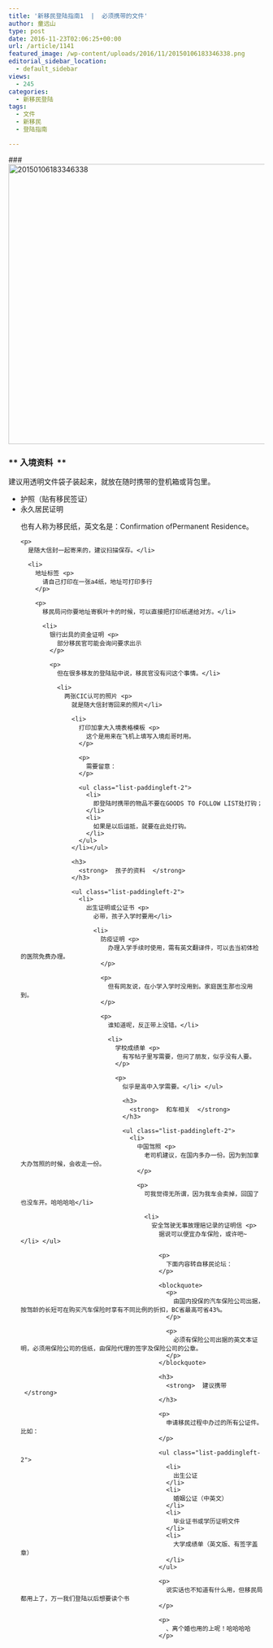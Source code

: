 ```yaml
---
title: '新移民登陆指南1  |  必须携带的文件'
author: 童远山
type: post
date: 2016-11-23T02:06:25+00:00
url: /article/1141
featured_image: /wp-content/uploads/2016/11/20150106183346338.png
editorial_sidebar_location:
  - default_sidebar
views:
  - 245
categories:
  - 新移民登陆
tags:
  - 文件
  - 新移民
  - 登陆指南

---
```

###<img decoding="async" loading="lazy" class="alignleft size-full wp-image-1142" src="http://52sask.com/wp-content/uploads/2016/11/20150106183346338.png" alt="20150106183346338" width="939" height="551" srcset="http://192.168.2.100:800/wp-content/uploads/2016/11/20150106183346338.png 939w, http://192.168.2.100:800/wp-content/uploads/2016/11/20150106183346338-300x176.png 300w, http://192.168.2.100:800/wp-content/uploads/2016/11/20150106183346338-298x175.png 298w" sizes="(max-width: 939px) 100vw, 939px" /> 

### ** 入境资料  **

建议用透明文件袋子装起来，就放在随时携带的登机箱或背包里。

<ul class="list-paddingleft-2">
  <li>
    护照（贴有移民签证）
  </li>
  <li>
    永久居民证明 <p>
      也有人称为移民纸，英文名是：Confirmation ofPermanent Residence。
    </p>
    
    <p>
      是随大信封一起寄来的，建议扫描保存。</li> 
      
      <li>
        地址标签 <p>
          请自己打印在一张a4纸，地址可打印多行
        </p>
        
        <p>
          移民局问你要地址寄枫叶卡的时候，可以直接把打印纸递给对方。</li> 
          
          <li>
            银行出具的资金证明 <p>
              部分移民官可能会询问要求出示
            </p>
            
            <p>
              但在很多移友的登陆贴中说，移民官没有问这个事情。</li> 
              
              <li>
                两张CIC认可的照片 <p>
                  就是随大信封寄回来的照片</li> 
                  
                  <li>
                    打印加拿大入境表格模板 <p>
                      这个是用来在飞机上填写入境彪哥时用。
                    </p>
                    
                    <p>
                      需要留意：
                    </p>
                    
                    <ul class="list-paddingleft-2">
                      <li>
                        即登陆时携带的物品不要在GOODS TO FOLLOW LIST处打钩；
                      </li>
                      <li>
                        如果是以后运抵，就要在此处打钩。
                      </li>
                    </ul>
                  </li></ul> 
                  
                  <h3>
                    <strong>  孩子的资料  </strong>
                  </h3>
                  
                  <ul class="list-paddingleft-2">
                    <li>
                      出生证明或公证书 <p>
                        必带，孩子入学时要用</li> 
                        
                        <li>
                          防疫证明 <p>
                            办理入学手续时使用，需有英文翻译件，可以去当初体检的医院免费办理。
                          </p>
                          
                          <p>
                            但有网友说，在小学入学时没用到。家庭医生那也没用到。
                          </p>
                          
                          <p>
                            谁知道呢，反正带上没错。</li> 
                            
                            <li>
                              学校成绩单 <p>
                                有写帖子里写需要，但问了朋友，似乎没有人要。
                              </p>
                              
                              <p>
                                似乎是高中入学需要。</li> </ul> 
                                
                                <h3>
                                  <strong>  和车相关  </strong>
                                </h3>
                                
                                <ul class="list-paddingleft-2">
                                  <li>
                                    中国驾照 <p>
                                      老司机建议，在国内多办一份。因为到加拿大办驾照的时候，会收走一份。
                                    </p>
                                    
                                    <p>
                                      可我觉得无所谓，因为我车会卖掉，回国了也没车开。哈哈哈哈</li> 
                                      
                                      <li>
                                        安全驾驶无事故理赔记录的证明信 <p>
                                          据说可以便宜办车保险，或许吧~</li> </ul> 
                                          
                                          <p>
                                            下面内容转自移民论坛：
                                          </p>
                                          
                                          <blockquote>
                                            <p>
                                              由国内投保的汽车保险公司出据，按驾龄的长短可在购买汽车保险时享有不同比例的折扣，BC省最高可省43%。
                                            </p>
                                            
                                            <p>
                                              必须有保险公司出据的英文本证明，必须用保险公司的信纸，由保险代理的签字及保险公司的公章。
                                            </p>
                                          </blockquote>
                                          
                                          <h3>
                                            <strong>  建议携带  </strong>
                                          </h3>
                                          
                                          <p>
                                            申请移民过程中办过的所有公证件。比如：
                                          </p>
                                          
                                          <ul class="list-paddingleft-2">
                                            <li>
                                              出生公证
                                            </li>
                                            <li>
                                              婚姻公证（中英文）
                                            </li>
                                            <li>
                                              毕业证书或学历证明文件
                                            </li>
                                            <li>
                                              大学成绩单（英文版、有签字盖章）
                                            </li>
                                          </ul>
                                          
                                          <p>
                                            说实话也不知道有什么用，但移民局都用上了，万一我们登陆以后想要读个书
                                          </p>
                                          
                                          <p>
                                            、离个婚也用的上呢！哈哈哈哈
                                          </p>